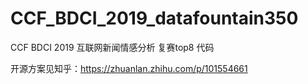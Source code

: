 # CCF_BDCI_2019_datafountain350
CCF BDCI 2019 互联网新闻情感分析 复赛top8 代码

开源方案见知乎：https://zhuanlan.zhihu.com/p/101554661